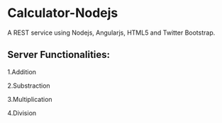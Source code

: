 

# Calculator-Nodejs
A REST service using Nodejs, Angularjs, HTML5 and Twitter Bootstrap.

## Server Functionalities:

1.Addition

2.Substraction

3.Multiplication

4.Division
